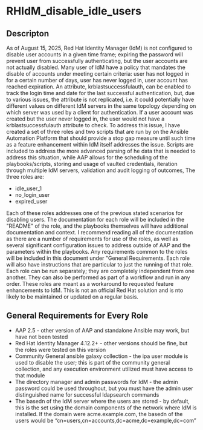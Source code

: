 # RHIdM_disable_idle_users
## Descripton
As of August 15, 2025, Red Hat Identity Manager (IdM) is not configured to disable user accounts in a given time frame; expiring the password will prevent user from successfully authenticating, but the user accounts are not actually disabled. Many user of IdM have a policy that mandates the disable of accounts under meeting certain criteria: user has not logged in for a certain number of days, user has never logged in, user account has reached expiration. An attribute, krblastsuccessfulauth, can be enabled to track the login time and date for the last successful authentication, but, due to various issues, the attribute is not replicated, i.e. it could potentially have different values on different IdM servers in the same topology depending on which server was used by a client for authentication. If a user account was created but the user never logged in, the user would not have a krblastsuccessfulauth attribute to check. 
To address this issue, I have created a set of three roles and two scripts that are run by on the Ansible Automation Platform that should provide a stop gap measure until such time as a feature enhancement within IdM itself addresses the issue. Scripts are included to address the more advanced parsing of he data that is needed to address this situation, while AAP allows for the scheduling of the playbooks/scripts, storing and usage of vaulted credentials, iteration through multiple IdM servers, validation and audit logging of outcomes, 
The three roles are:

- idle_user_1
- no_login_user
- expired_user

Each of these roles addresses one of the previous stated scenarios for disabling users. The documentation for each role will be included in the "README" of the role, and the playbooks themselves will have additional documentation and context. I recommend reading all of the documentation as there are a number of requirements for use of the roles, as well as several significant configuration issues to address outside of AAP and the parameters within the playbooks. Any requirements common to the roles will be included in this document under "General Requirements. Each role will also have instructions that are particular to just the running of that role. Each role can be run separately; they are completely independent from one another. They can also be performed as part of a workflow and run in any order. These roles are meant as a workaround to requested feature enhancements to IdM. This is not an official Red Hat solution and is nto likely to be maintained or updated on a regular basis. 

## General Requirements for Every Role

- AAP 2.5 - other version of AAP and standalone Ansible may work, but have not been tested
- Red Hat Identity Manager 4.12.2+ - other versions should be fine, but the roles were tested on this version
- Community General ansible galaxy collection - the ipa user module is used to disable the user; this is part of the community general collection, and any execution environment utilized must have access to that module
- The directory manager and admin passwords for IdM  - the admin password could be used throughout, but you must have the admin user distinguished name for successful ldapsearch commands
- The basedn of the IdM server where the users are stored - by default, this is the set using the domain components of the network where IdM is installed. If the domain were acme.example.com, the basedn of the users would be “cn=users,cn=accounts,dc=acme,dc=example,dc=com”




